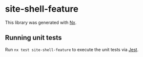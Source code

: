 # site-shell-feature

This library was generated with [Nx](https://nx.dev).

## Running unit tests

Run `nx test site-shell-feature` to execute the unit tests via [Jest](https://jestjs.io).
